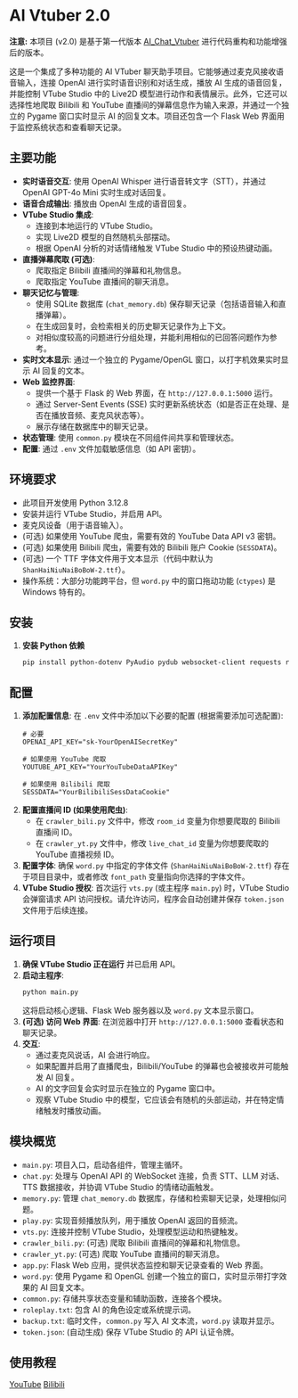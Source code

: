 # AI Vtuber 2.0

**注意:** 本项目 (v2.0) 是基于第一代版本 [AI_Chat_Vtuber](https://github.com/Niama7878/AI_Chat_Vtuber) 进行代码重构和功能增强后的版本。

这是一个集成了多种功能的 AI VTuber 聊天助手项目。它能够通过麦克风接收语音输入，连接 OpenAI 进行实时语音识别和对话生成，播放 AI 生成的语音回复，并能控制 VTube Studio 中的 Live2D 模型进行动作和表情展示。此外，它还可以选择性地爬取 Bilibili 和 YouTube 直播间的弹幕信息作为输入来源，并通过一个独立的 Pygame 窗口实时显示 AI 的回复文本。项目还包含一个 Flask Web 界面用于监控系统状态和查看聊天记录。

## 主要功能

* **实时语音交互**: 使用 OpenAI Whisper 进行语音转文字（STT），并通过 OpenAI GPT-4o Mini 实时生成对话回复。
* **语音合成输出**: 播放由 OpenAI 生成的语音回复。
* **VTube Studio 集成**:
    * 连接到本地运行的 VTube Studio。
    * 实现 Live2D 模型的自然随机头部摆动。
    * 根据 OpenAI 分析的对话情绪触发 VTube Studio 中的预设热键动画。
* **直播弹幕爬取 (可选)**:
    * 爬取指定 Bilibili 直播间的弹幕和礼物信息。
    * 爬取指定 YouTube 直播间的聊天消息。
* **聊天记忆与管理**:
    * 使用 SQLite 数据库 (`chat_memory.db`) 保存聊天记录（包括语音输入和直播弹幕）。
    * 在生成回复时，会检索相关的历史聊天记录作为上下文。
    * 对相似度较高的问题进行分组处理，并能利用相似的已回答问题作为参考。
* **实时文本显示**: 通过一个独立的 Pygame/OpenGL 窗口，以打字机效果实时显示 AI 回复的文本。
* **Web 监控界面**:
    * 提供一个基于 Flask 的 Web 界面，在 `http://127.0.0.1:5000` 运行。
    * 通过 Server-Sent Events (SSE) 实时更新系统状态（如是否正在处理、是否在播放音频、麦克风状态等）。
    * 展示存储在数据库中的聊天记录。
* **状态管理**: 使用 `common.py` 模块在不同组件间共享和管理状态。
* **配置**: 通过 `.env` 文件加载敏感信息（如 API 密钥）。

## 环境要求

* 此项目开发使用 Python 3.12.8
* 安装并运行 VTube Studio，并启用 API。
* 麦克风设备（用于语音输入）。
* (可选) 如果使用 YouTube 爬虫，需要有效的 YouTube Data API v3 密钥。
* (可选) 如果使用 Bilibili 爬虫，需要有效的 Bilibili 账户 Cookie (`SESSDATA`)。
* (可选) 一个 TTF 字体文件用于文本显示（代码中默认为 `ShanHaiNiuNaiBoBoW-2.ttf`）。
* 操作系统：大部分功能跨平台，但 `word.py` 中的窗口拖动功能 (`ctypes`) 是 Windows 特有的。

## 安装

1.  **安装 Python 依赖**
    ```bash
    pip install python-dotenv PyAudio pydub websocket-client requests rapidfuzz Flask pygame pyopengl numpy freetype-py noise
    ```

## 配置
1.  **添加配置信息**: 在 `.env` 文件中添加以下必要的配置 (根据需要添加可选配置):
    ```dotenv
    # 必要
    OPENAI_API_KEY="sk-YourOpenAISecretKey"
    
    # 如果使用 YouTube 爬取
    YOUTUBE_API_KEY="YourYouTubeDataAPIKey"

    # 如果使用 Bilibili 爬取
    SESSDATA="YourBilibiliSessDataCookie"
    ```
2.  **配置直播间 ID (如果使用爬虫)**:
    * 在 `crawler_bili.py` 文件中，修改 `room_id` 变量为你想要爬取的 Bilibili 直播间 ID。
    * 在 `crawler_yt.py` 文件中，修改 `live_chat_id` 变量为你想要爬取的 YouTube 直播视频 ID。
3.  **配置字体**: 确保 `word.py` 中指定的字体文件 (`ShanHaiNiuNaiBoBoW-2.ttf`) 存在于项目目录中，或者修改 `font_path` 变量指向你选择的字体文件。
4.  **VTube Studio 授权**: 首次运行 `vts.py` (或主程序 `main.py`) 时，VTube Studio 会弹窗请求 API 访问授权。请允许访问，程序会自动创建并保存 `token.json` 文件用于后续连接。

## 运行项目

1.  **确保 VTube Studio 正在运行** 并已启用 API。
2.  **启动主程序**:
    ```bash
    python main.py
    ```
    这将启动核心逻辑、Flask Web 服务器以及 `word.py` 文本显示窗口。
3.  **(可选) 访问 Web 界面**: 在浏览器中打开 `http://127.0.0.1:5000` 查看状态和聊天记录。
4.  **交互**:
    * 通过麦克风说话，AI 会进行响应。
    * 如果配置并启用了直播爬虫，Bilibili/YouTube 的弹幕也会被接收并可能触发 AI 回复。
    * AI 的文字回复会实时显示在独立的 Pygame 窗口中。
    * 观察 VTube Studio 中的模型，它应该会有随机的头部运动，并在特定情绪触发时播放动画。

## 模块概览

* `main.py`: 项目入口，启动各组件，管理主循环。
* `chat.py`: 处理与 OpenAI API 的 WebSocket 连接，负责 STT、LLM 对话、TTS 数据接收，并协调 VTube Studio 的情绪动画触发。
* `memory.py`: 管理 `chat_memory.db` 数据库，存储和检索聊天记录，处理相似问题。
* `play.py`: 实现音频播放队列，用于播放 OpenAI 返回的音频流。
* `vts.py`: 连接并控制 VTube Studio，处理模型运动和热键触发。
* `crawler_bili.py`: (可选) 爬取 Bilibili 直播间的弹幕和礼物信息。
* `crawler_yt.py`: (可选) 爬取 YouTube 直播间的聊天消息。
* `app.py`: Flask Web 应用，提供状态监控和聊天记录查看的 Web 界面。
* `word.py`: 使用 Pygame 和 OpenGL 创建一个独立的窗口，实时显示带打字效果的 AI 回复文本。
* `common.py`: 存储共享状态变量和辅助函数，连接各个模块。
* `roleplay.txt`: 包含 AI 的角色设定或系统提示词。
* `backup.txt`: 临时文件，`common.py` 写入 AI 文本流，`word.py` 读取并显示。
* `token.json`: (自动生成) 保存 VTube Studio 的 API 认证令牌。

## 使用教程

[YouTube](https://youtu.be/_9R8eSuDoQI) [Bilibili](https://www.bilibili.com/video/BV1ubLMz8EK3)